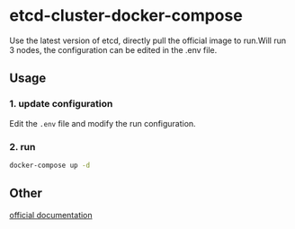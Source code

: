 # etcd-cluster-docker-compose

Use the latest version of etcd, directly pull the official image to run.Will run 3 nodes, the configuration can be edited in the .env file.


## Usage

### 1. update configuration

Edit the `.env` file and modify the run configuration.

### 2. run
```bash
docker-compose up -d
```

## Other

[official documentation](https://etcd.io/docs/v2.3/docker_guide/#running-a-3-node-etcd-cluster)
